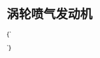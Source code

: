 # 涡轮喷气发动机

<CodeLive vpHeight={400}>
{`
<style>
  /* 空压机叶片 */
  .scene xr-model xr-node[name='blades_turbine_003'] xr-mesh {
    ---enable-edges: true;
    ---edges-color: #00c4fb;
    ---edges-width: 0.5;
    ---material: '?alpha=0 &transparency-mode=2 &metallic=0';
  }
  /* 壳体 */
  .scene xr-model xr-node[name='hull_turbine_004'] xr-mesh {
    ---enable-edges: true;
    ---edges-color: #fbae00;
    ---edges-width: 0.2;
    ---material: '?alpha=0 &transparency-mode=2 &metallic=0';
  }
  /* 管道 */
  .scene xr-model xr-mesh[name='pipes_turbine_009_Stainlesssteel-Black-PBR_0'] {
    ---material: '?albedo-color=#00c4fb &emissive-color=#00c4fb &emissive-intensity=2 &wireframe=true';
  }
  /* 空气滤芯 */
  .scene xr-model xr-mesh[name='canister_turbine_011_Nickel-Light-PBR_0'] {
    ---material: '?albedo-color=#00c4fb &emissive-color=#00c4fb &emissive-intensity=1 &wireframe=true';
  }
  /* 燃烧室 */
  .scene xr-model xr-node[name='plates_turbine_016'] xr-mesh {
    ---material: '?albedo-color=yellow &emissive-color=yellow &emissive-intensity=1.2 &wireframe=true';
  }
</style>

<xr-scene class="scene" inspectx background="#000">
  <xr-camera radius="3" alpha="-50"></xr-camera>

  <xr-glow intensity="0.5"></xr-glow>

  <xr-model src="{{ BASE_URL }}/model/turbine-01.glb" rotation="0 150 0" auto-play loop></xr-model>

  <xr-loading>
    <div class="loading"></div>
  </xr-loading>
</xr-scene>
`}
</CodeLive>